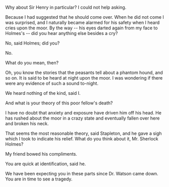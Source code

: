 Why about Sir Henry in particular? I could not help asking.

Because I had suggested that he should come over. When he did not come
I was surprised, and I naturally became alarmed for his safety when I
heard cries upon the moor. By the way -- his eyes darted again from my
face to Holmes's -- did you hear anything else besides a cry?

No, said Holmes; did you?

No.

What do you mean, then?

Oh, you know the stories that the peasants tell about a phantom hound,
and so on. It is said to be heard at night upon the moor. I was
wondering if there were any evidence of such a sound to-night.

We heard nothing of the kind, said I.

And what is your theory of this poor fellow's death?

I have no doubt that anxiety and exposure have driven him off his
head. He has rushed about the moor in a crazy state and eventually
fallen over here and broken his neck.

That seems the most reasonable theory, said Stapleton, and he gave a
sigh which I took to indicate his relief. What do you think about it,
Mr. Sherlock Holmes?

My friend bowed his compliments.

You are quick at identification, said he.

We have been expecting you in these parts since Dr. Watson came down.
You are in time to see a tragedy.
